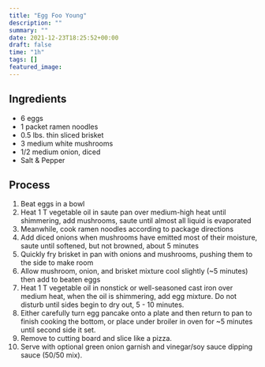 ```yaml
---
title: "Egg Foo Young"
description: ""
summary: ""
date: 2021-12-23T18:25:52+00:00
draft: false
time: "1h"
tags: []
featured_image: 
---
```


## Ingredients
- 6 eggs
- 1 packet ramen noodles
- 0.5 lbs. thin sliced brisket
- 3 medium white mushrooms
- 1/2 medium onion, diced
- Salt & Pepper

## Process
1. Beat eggs in a bowl
1. Heat 1 T vegetable oil in saute pan over medium-high heat until shimmering, add mushrooms, saute until almost all liquid is evaporated
1. Meanwhile, cook ramen noodles according to package directions
1. Add diced onions when mushrooms have emitted most of their moisture, saute until softened, but not browned, about 5 minutes
1. Quickly fry brisket in pan with onions and mushrooms, pushing them to the side to make room
1. Allow mushroom, onion, and brisket mixture cool slightly (~5 minutes) then add to beaten eggs
1. Heat 1 T vegetable oil in nonstick or well-seasoned cast iron over medium heat, when the oil is shimmering, add egg mixture.  Do not disturb until sides begin to dry out, 5 - 10 minutes.
1. Either carefully turn egg pancake onto a plate and then return to pan to finish cooking the bottom, or place under broiler in oven for ~5 minutes until second side it set.
1. Remove to cutting board and slice like a pizza.
1. Serve with optional green onion garnish and vinegar/soy sauce dipping sauce (50/50 mix).

